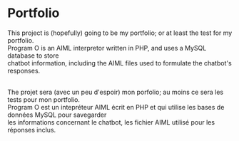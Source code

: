 # Portfolio

This project is (hopefully) going to be my portfolio; or at least the test for my portfolio. <br>
Program O is an AIML interpretor written in PHP, and uses a MySQL database to store <br>
chatbot information, including the AIML files used to formulate the chatbot's responses.<br>
<br>

The projet sera (avec un peu d'espoir) mon porfolio; au moins ce sera les tests pour mon portfolio. <br>
Program O est un intepréteur AIML écrit en PHP et qui utilise les bases de données MySQL pour savegarder <br>
les informations concernant le chatbot, les fichier AIML utilisé pour les réponses inclus.